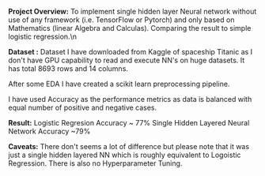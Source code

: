 **Project Overview:** To implement single hidden layer Neural network without use of any framework (i.e. TensorFlow or Pytorch) and only based on Mathematics (linear Algebra and Calculas). Comparing the result to simple logistic regression.\n


**Dataset :** Dataset I have downloaded from Kaggle of spaceship Titanic as I don't have GPU capability to read and execute NN's on huge datasets. It has total 8693 rows and 14 columns.


After some EDA I have created a scikit learn preprocessing pipeline.


I have used Accuracy as the performance metrics as data is balanced with equal number of positive and negative cases.


**Result:**
Logistic Regresion Accuracy ~ 77%
Single Hidden Layered Neural Network Accuracy ~79%


**Caveats:**
There don't seems a lot of difference but please note that it was just a single hidden layered NN which is roughly equivalent to Logoistic Regression.
There is also no Hyperparameter Tuning.
